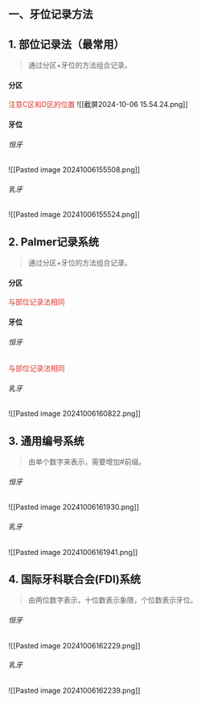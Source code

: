 ## 一、牙位记录方法
## 1. 部位记录法（最常用）
> 通过分区+牙位的方法组合记录。

#### 分区
<font color="#d83931">注意C区和D区的位置</font>
![[截屏2024-10-06 15.54.24.png]]
#### 牙位
###### 恒牙
![[Pasted image 20241006155508.png]]
###### 乳牙
![[Pasted image 20241006155524.png]]

## 2. Palmer记录系统
> 通过分区+牙位的方法组合记录。

#### 分区
<font color="#d83931">与部位记录法相同</font>
#### 牙位
###### 恒牙
<font color="#d83931">与部位记录法相同</font>
###### 乳牙
![[Pasted image 20241006160822.png]]
## 3. 通用编号系统
> 由单个数字来表示，需要增加#前缀。

###### 恒牙
![[Pasted image 20241006161930.png]]
###### 乳牙
![[Pasted image 20241006161941.png]]
## 4. 国际牙科联合会(FDI)系统
> 由两位数字表示，十位数表示象限，个位数表示牙位。

###### 恒牙
![[Pasted image 20241006162229.png]]
###### 乳牙
![[Pasted image 20241006162239.png]]
